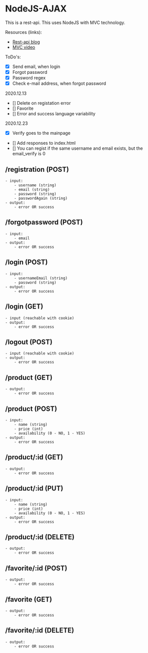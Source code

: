 # NodeJS-AJAX
This is a rest-api. This uses NodeJS with MVC technology.

Resources (links):

- [Rest-api blog](https://stackabuse.com/building-a-rest-api-with-node-and-express/)
- [MVC video](https://www.youtube.com/watch?v=dDjzTDN3cy8)

ToDo's:

 - [x] Send email, when login
 - [x] Forgot password
 - [x] Password regex
 - [x] Check e-mail address, when forgot password

2020.12.13
 - [] Delete on registation error
 - [] Favorite
 - [] Error and success language variability

2020.12.23
 - [x] Verify goes to the mainpage
 - [] Add responses to index.html
 - [] You can regist if the same username and email exists, but the email_verify is 0

## /registration (POST)
    - input:
        - username (string)
        - email (string)
        - password (string)
        - passwordAgain (string)
    - output:
        - error OR success

## /forgotpassword (POST)
    - input:
        - email
    - output:
        - error OR success

## /login (POST)
    - input:
        - usernameEmail (string)
        - password (string)
    - output:
        - error OR success

## /login (GET)
    - input (reachable with cookie)
    - output:
        - error OR success

## /logout (POST)
    - input (reachable with cookie)
    - output:
        - error OR success

## /product (GET)
    - output:
        - error OR success

## /product (POST)
    - input:
        - name (string)
        - price (int)
        - availability (0 - NO, 1 - YES)
    - output:
        - error OR success

## /product/:id (GET)
    - output:
        - error OR success

## /product/:id (PUT)
    - input:
        - name (string)
        - price (int)
        - availability (0 - NO, 1 - YES)
    - output:
        - error OR success

## /product/:id (DELETE)
    - output:
        - error OR success

## /favorite/:id (POST)
    - output:
        - error OR success

## /favorite (GET)
    - output:
        - error OR success

## /favorite/:id (DELETE)
    - output:
        - error OR success